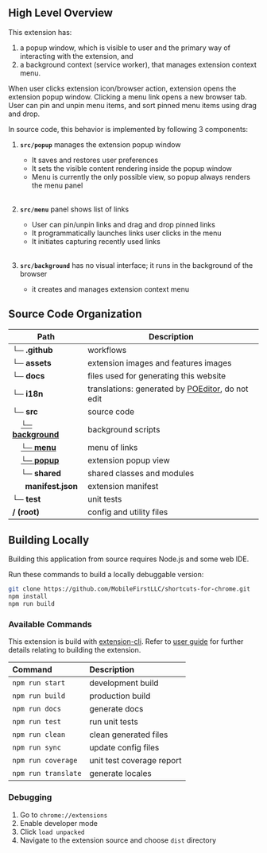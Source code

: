 ## High Level Overview

This extension has:
 
 1. a popup window, which is visible to user and the primary way of interacting with the extension, and
 2. a background context (service worker), that manages extension context menu.

When user clicks extension icon/browser action, extension opens the extension popup window. 
Clicking a menu link opens a new browser tab. User can pin and unpin menu items, and sort pinned 
menu items using drag and drop.

In source code, this behavior is implemented by following 3 components:

1.  **`src/popup`** manages the extension popup window
    - It saves and restores user preferences 
    - It sets the visible content rendering inside the popup window
    - Menu is currently the only possible view, so popup always renders the menu panel
      <br/><br/>

2. **`src/menu`** panel shows list of links
    - User can pin/unpin links and drag and drop pinned links
    - It programmatically launches links user clicks in the menu
    - It initiates capturing recently used links
     <br/><br/>

3. **`src/background`** has no visual interface; it runs in the background of the browser
    - it creates and manages extension context menu

## Source Code Organization

Path | Description
--- | ---
**└─ .github** | workflows
**└─ assets** |  extension images and features images
**└─ docs** | files used for generating this website
**└─ i18n** |  translations: generated by [POEditor](https://poeditor.com/join/project?hash=c2ihN8duR2), do not edit
**└─ src** | source code
 &nbsp; &nbsp; [**└─ background**](api.md#Background) | background scripts
 &nbsp; &nbsp; [**└─ menu**](api.md#Menu) | menu of links
 &nbsp; &nbsp; [**└─ popup**](api.md#Popup) | extension popup view
 &nbsp; &nbsp; **└─ shared** | shared classes and modules
 &nbsp; &nbsp; &nbsp; **manifest.json** | extension manifest
**└─ test** | unit tests
**/ (root)** | config and utility files

## Building Locally

Building this application from source requires Node.js and some web IDE.

Run these commands to build a locally debuggable version:

```bash
git clone https://github.com/MobileFirstLLC/shortcuts-for-chrome.git
npm install
npm run build
```
### Available Commands

This extension is build with [extension-cli](https://oss.mobilefirst.me/extension-cli/).
Refer to [user guide](https://oss.mobilefirst.me/extension-cli/) for further details relating to building 
the extension.

| Command | Description |
| :--- | :--- |
| `npm run start` | development build |
| `npm run build` | production build |
| `npm run docs` | generate docs |
| `npm run test` | run unit tests |
| `npm run clean` | clean generated files |
| `npm run sync` | update config files |
| `npm run coverage` | unit test coverage report |
| `npm run translate` | generate locales |

### Debugging

1. Go to `chrome://extensions`
2. Enable developer mode
3. Click `load unpacked` 
4. Navigate to the extension source and choose `dist` directory


